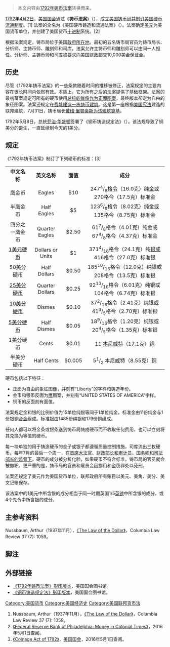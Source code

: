 > 本文内容由[1792年铸币法案](https://zh.wikipedia.org/wiki/1792年铸币法案)转换而来。


[1792年](../Page/1792年.md "wikilink")[4月2日](../Page/4月2日.md "wikilink")，[美国国会](../Page/美国国会.md "wikilink")通过《**铸币法案**》（），成立[美国铸币局并制订美国硬币流通制度](https://zh.wikipedia.org/wiki/美国铸币局 "wikilink")。\[1\] 法案的全名为《美国硬币铸造和流通法案》（）。法案确定[美元](../Page/美元.md "wikilink")为美国货币单位，并创建了美国货币[十进制](../Page/十进制.md "wikilink")系统。\[2\]

根据法案规定，铸币局位于美国[政府所在地](../Page/华盛顿哥伦比亚特区.md "wikilink")。最初的五名铸币局官员为铸币局长、分析师、主铸币师、雕刻师和司库。法案允许主铸币师和雕刻师可以由同一人担任。分析师、主铸币师和司库被要求向[美国财政部](../Page/美国财政部.md "wikilink")交10,000美金保证金。

## 历史

尽管《1792年铸币法案》的一些条款随着时间的推移被修正，法案规定的主要内容在很长时间内依然有效。本质上，它为所有之后的法案提供了基础框架。法案的最初草案规定可所有的硬币使用[总统的肖像作为正面图案](../Page/美国总统.md "wikilink")，最终版本卻定为自由的象征图案。法案还规定在[费城建造一栋铸币建筑](https://zh.wikipedia.org/wiki/费城 "wikilink")。这是第一座根据[美国宪法](../Page/美国宪法.md "wikilink")建造的联邦建筑，7月31日，铸币局长[戴维·里顿豪斯为该建筑奠基](https://zh.wikipedia.org/wiki/戴维·里顿豪斯 "wikilink")。

1792年5月8日，总统[乔治·华盛顿](../Page/乔治·华盛顿.md "wikilink")签署了《铜币铸造规定法》（）。该法规导致了铜美分的诞生，一直延续到今天的1美分。

## 规定

《1792年铸币法案》制订了下列硬币的标准：\[3\]

|                                        |                  |        |                                                                                                                                   |
| :------------------------------------: | :--------------: | :----: | :-------------------------------------------------------------------------------------------------------------------------------: |
|                **中文名称**                |     **英文名称**     | **面值** |                                                              **成分**                                                               |
|                  鹰金币                   |      Eagles      |  $10   | 247<sup>4</sup>/<sub>8</sub>[格令](https://zh.wikipedia.org/wiki/格令 "wikilink")（16.0克）纯[金](../Page/金.md "wikilink")或270格令（17.5克）标准金 |
|                  半鹰金币                  |   Half Eagles    |   $5   |                                      123<sup>6</sup>/<sub>8</sub>格令（8.02克）纯金或135格令（8.75克）标准金                                      |
|                四分之一鹰金币                 |  Quarter Eagles  | $2.50  |                          61<sup>7</sup>/<sub>8</sub>格令（4.01克）纯金或67<sup>4</sup>/<sub>8</sub>格令（4.37克）标准金                           |
|  [1美元硬币](../Page/1美元硬币.md "wikilink")  | Dollars or Units |   $1   |              371<sup>4</sup>/<sub>16</sub>格令（24.1克）纯[银或](https://zh.wikipedia.org/wiki/银 "wikilink")416格令（27.0克）标准银               |
|                 50美分硬币                 |   Half Dollars   | $0.50  |                                     185<sup>10</sup>/<sub>16</sub>格令（12.0克）纯银或208格令（13.5克）标准银                                     |
| [25美分硬币](../Page/25美分硬币.md "wikilink") | Quarter Dollars  | $0.25  |                                     92<sup>13</sup>/<sub>16</sub>格令（6.01克）纯银或104格令（6.74克）标准银                                      |
| [10美分硬币](../Page/10美分硬币.md "wikilink") |      Dismes      | $0.10  |                          37<sup>2</sup>/<sub>16</sub>格令（2.41克）纯银或41<sup>3</sup>/<sub>5</sub>格令（2.70克）标准银                          |
|  [5美分硬币](../Page/5美分硬币.md "wikilink")  |   Half Dismes    | $0.05  |                          18<sup>9</sup>/<sub>16</sub>格令（1.20克）纯银或20<sup>4</sup>/<sub>5</sub>格令（1.35克）标准银                          |
|                 1美分硬币                  |      Cents       | $0.01  |                    11 [本尼威特](https://zh.wikipedia.org/wiki/本尼威特 "wikilink")（17.1克）[铜](../Page/铜.md "wikilink")                    |
|                 半美分硬币                  |    Half Cents    | $0.005 |                                              5<sup>1</sup>/<sub>2</sub> 本尼威特（8.55克）铜                                              |

硬币包括以下特征：

  - 正面为自由的象征图像，并刻有“Liberty”的字样和铸造年份。
  - 金币和银币反面为[鹰](../Page/鹰.md "wikilink")图案，并刻有“UNITED STATES OF AMERICA”字样。
  - 铜币的反面刻有面值。

法案规定金和银的比例价值为15单位纯银等同于1单位纯金。标准金由11份纯金与1份银铜[合金](../Page/合金.md "wikilink")组成。标准银由1485份纯银和179份铜组成。

任何人都可以将金条或银条送到铸币局铸成硬币而不收取任何费用，也可以立刻将其兑换为等值的硬币。

每一块单独的用于铸造硬币的金子或银子都遵循质量控制措施，司库流出三枚硬币。每年7月的最后一个周一，在[首席大法官](../Page/美国首席大法官.md "wikilink")、[财政部长和审计员](../Page/美国财政部长.md "wikilink")、[国务卿和](../Page/美国国务卿.md "wikilink")[司法部长的监督下](../Page/美国司法部.md "wikilink")，硬币的成分被分析化验，如果硬币不符合标准，铸币局的官员就会被撤职。更严重的是，铸币局的官员和雇员会因挪用和盗窃罪处以死刑。

法案还规定了美元作为美国货币单位，联邦政府所有账目以美元、美角、美分、美文记账保存。

该法案中的1美元中所含银的成分相当于同一时期英国1/5[英镑](../Page/英镑.md "wikilink")中所含银的成分，或4个先令中所含银的成分。

## 主参考资料

Nussbaum, Arthur（1937年11月），[《The Law of the Dollar》](http://www.jstor.org/view/00101958/ap030294/03a00010/0)，Columbia Law Review 37 (7): 1059。

## 脚注

## 外部链接

  - [《1792年铸币法案》影印版本](http://memory.loc.gov/cgi-bin/ampage?collId=llsl&fileName=001/llsl001.db&recNum=369)，美国国会图书馆。
  - [《铜币铸造规定法》影印版本](http://memory.loc.gov/cgi-bin/ampage?collId=llsl&fileName=001/llsl001.db&recNum=406)，美国国会图书馆。

[Category:美国货币](https://zh.wikipedia.org/wiki/Category:美国货币 "wikilink") [Category:美国经济史](https://zh.wikipedia.org/wiki/Category:美国经济史 "wikilink") [Category:美国联邦货币法](https://zh.wikipedia.org/wiki/Category:美国联邦货币法 "wikilink")

1.  Nussbaum, Arthur（1937年11月），[《The Law of the Dollar》](https://www.jstor.org/stable/1116782?seq=3)，Columbia Law Review 37 (7): 1059。
2.  [《Federal Reserve Bank of Philadelphia: Money in Colonial Times》](https://www.philadelphiafed.org/education/teachers/resources/money-in-colonial-times#06)，2016年5月1日查阅。
3.  [《Coinage Act of 1792》](https://memory.loc.gov/cgi-bin/ampage?collId=llsl&fileName=001/llsl001.db&recNum=369)，[美国国会](../Page/美国国会.md "wikilink")，2016年5月1日查阅。